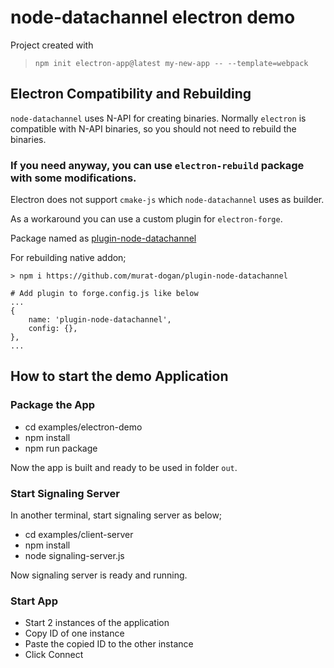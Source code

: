 # node-datachannel electron demo

Project created with

> `npm init electron-app@latest my-new-app -- --template=webpack`

## Electron Compatibility and Rebuilding

`node-datachannel` uses N-API for creating binaries. Normally `electron` is compatible with N-API binaries, so you should not need to rebuild the binaries.

### If you need anyway, you can use `electron-rebuild` package with some modifications.

Electron does not support `cmake-js` which `node-datachannel` uses as builder.

As a workaround you can use a custom plugin for `electron-forge`.

Package named as [plugin-node-datachannel](https://github.com/murat-dogan/plugin-node-datachannel)

For rebuilding native addon;

```
> npm i https://github.com/murat-dogan/plugin-node-datachannel

# Add plugin to forge.config.js like below
...
{
    name: 'plugin-node-datachannel',
    config: {},
},
...
```

## How to start the demo Application

### Package the App

- cd examples/electron-demo
- npm install
- npm run package

Now the app is built and ready to be used in folder `out`.

### Start Signaling Server

In another terminal, start signaling server as below;

- cd examples/client-server
- npm install
- node signaling-server.js

Now signaling server is ready and running.

### Start App

- Start 2 instances of the application
- Copy ID of one instance
- Paste the copied ID to the other instance
- Click Connect
